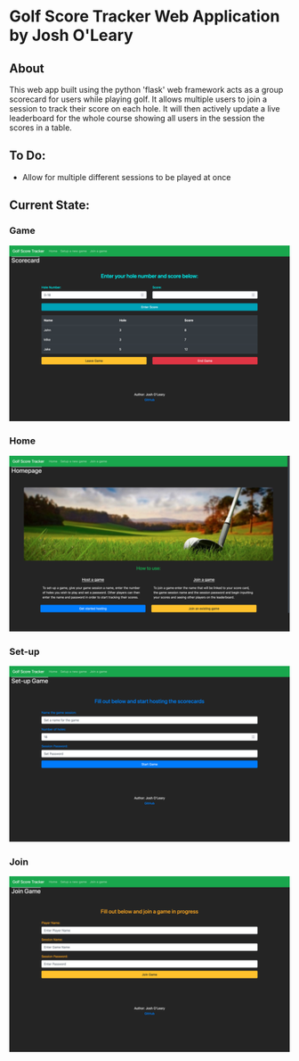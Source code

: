 # Golf Score Tracker Web Application by Josh O'Leary
## About
This web app built using the python 'flask' web framework acts as a group scorecard for users while playing golf. It allows multiple users to join a session to track their score on each hole. It will then actively update a live leaderboard for the whole course showing all users in the session the scores in a table.

## To Do:
- Allow for multiple different sessions to be played at once

## Current State:

### Game
![Game](ss/Game.png)

### Home
![Home](ss/Home.png)

### Set-up
![Setup](ss/Setup.png)

### Join
![Join](ss/Join.png)


